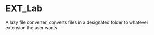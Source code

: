 # EXT_Lab
A lazy file converter, converts files in a designated folder to whatever extension the user wants

